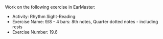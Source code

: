 Work on the following exercise in EarMaster:
- Activity: Rhythm Sight-Reading
- Exercise Name: 9/8 - 4 bars: 8th notes, Quarter dotted notes - including rests
- Exercise Number: 19.6

